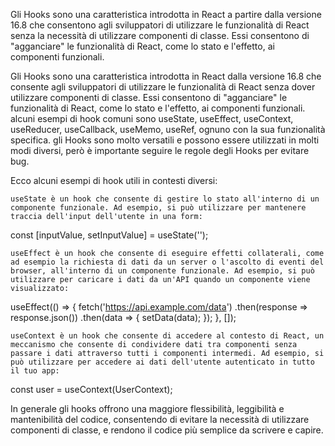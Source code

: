 Gli Hooks sono una caratteristica introdotta in React a partire dalla versione 16.8 che consentono agli sviluppatori di utilizzare le funzionalità di React senza la necessità di utilizzare componenti di classe. Essi consentono di "agganciare" le funzionalità di React, come lo stato e l'effetto, ai componenti funzionali.


Gli Hooks sono una caratteristica introdotta in React dalla versione 16.8 che consente agli sviluppatori di utilizzare le funzionalità di React senza dover utilizzare componenti di classe.
Essi consentono di "agganciare" le funzionalità di React, come lo stato e l'effetto, ai componenti funzionali.
alcuni esempi di hook comuni sono useState, useEffect, useContext, useReducer, useCallback, useMemo, useRef, ognuno con la sua funzionalità specifica.
gli Hooks sono molto versatili e possono essere utilizzati in molti modi diversi, però è importante seguire le regole degli Hooks per evitare bug.

Ecco alcuni esempi di hook utili in contesti diversi:

    useState è un hook che consente di gestire lo stato all'interno di un componente funzionale. Ad esempio, si può utilizzare per mantenere traccia dell'input dell'utente in una form:

const [inputValue, setInputValue] = useState('');

    useEffect è un hook che consente di eseguire effetti collaterali, come ad esempio la richiesta di dati da un server o l'ascolto di eventi del browser, all'interno di un componente funzionale. Ad esempio, si può utilizzare per caricare i dati da un'API quando un componente viene visualizzato:

useEffect(() => {
  fetch('https://api.example.com/data')
    .then(response => response.json())
    .then(data => {
      setData(data);
    });
}, []);

    useContext è un hook che consente di accedere al contesto di React, un meccanismo che consente di condividere dati tra componenti senza passare i dati attraverso tutti i componenti intermedi. Ad esempio, si può utilizzare per accedere ai dati dell'utente autenticato in tutto il tuo app:

const user = useContext(UserContext);

In generale gli hooks offrono una maggiore flessibilità, leggibilità e mantenibilità del codice, consentendo di evitare la necessità di utilizzare componenti di classe, e rendono il codice più semplice da scrivere e capire.